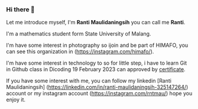 ### Hi there 👋

Let me introduce myself, I'm **Ranti Maulidaningsih** you can call me **Ranti**. 

I'm a mathematics student form State University of Malang. 

I'm have some interest in photography so ijoin and be part of HIMAFO, you can see this organization in (https://instagram.com/himafo/). 

I'm have some interest in technology to so for little step, i have to learn Git in Github class in Dicoding 19 February 2023 can approved by [certificate](https://www.dicoding.com/certificates/QLZ92GQODX5D). 

If you have some interest with me, you can follow my linkedin [Ranti Maulidaningsih] (https://linkedin.com/in/ranti-maulidaningsih-325147264/) account or my instagram account (https://instagram.com/rntmau/) hope you enjoy it.
